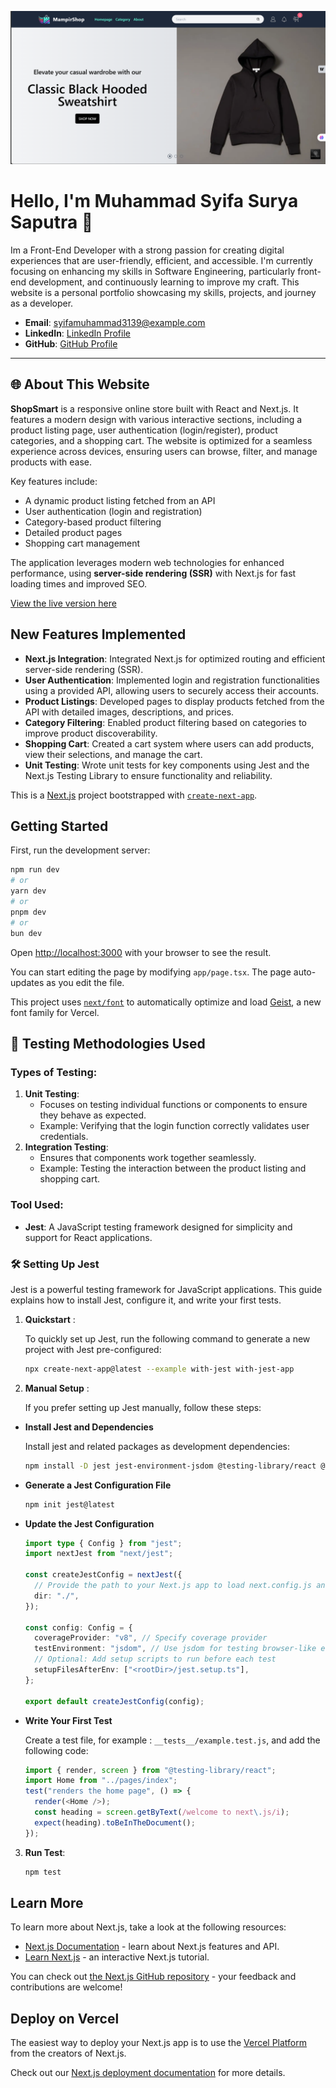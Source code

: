 ![My Website View](/public/milestone2.PNG)

# Hello, I'm Muhammad Syifa Surya Saputra 👋

Im a Front-End Developer with a strong passion for creating digital experiences that are user-friendly, efficient, and accessible. I'm currently focusing on enhancing my skills in Software Engineering, particularly front-end development, and continuously learning to improve my craft. This website is a personal portfolio showcasing my skills, projects, and journey as a developer.

- **Email**: syifamuhammad3139@example.com
- **LinkedIn**: [LinkedIn Profile](https://www.linkedin.com/in/muhammadsyifasuryasaputra/)
- **GitHub**: [GitHub Profile](https://github.com/Muhammadsyifasurya)

---

## 🌐 About This Website

**ShopSmart** is a responsive online store built with React and Next.js. It features a modern design with various interactive sections, including a product listing page, user authentication (login/register), product categories, and a shopping cart. The website is optimized for a seamless experience across devices, ensuring users can browse, filter, and manage products with ease.

Key features include:

- A dynamic product listing fetched from an API
- User authentication (login and registration)
- Category-based product filtering
- Detailed product pages
- Shopping cart management

The application leverages modern web technologies for enhanced performance, using **server-side rendering (SSR)** with Next.js for fast loading times and improved SEO.

[View the live version here](https://mampirshopv2.vercel.app/)

## New Features Implemented

- **Next.js Integration**: Integrated Next.js for optimized routing and efficient server-side rendering (SSR).
- **User Authentication**: Implemented login and registration functionalities using a provided API, allowing users to securely access their accounts.
- **Product Listings**: Developed pages to display products fetched from the API with detailed images, descriptions, and prices.
- **Category Filtering**: Enabled product filtering based on categories to improve product discoverability.
- **Shopping Cart**: Created a cart system where users can add products, view their selections, and manage the cart.
- **Unit Testing**: Wrote unit tests for key components using Jest and the Next.js Testing Library to ensure functionality and reliability.

This is a [Next.js](https://nextjs.org) project bootstrapped with [`create-next-app`](https://nextjs.org/docs/app/api-reference/cli/create-next-app).

## Getting Started

First, run the development server:

```bash
npm run dev
# or
yarn dev
# or
pnpm dev
# or
bun dev
```

Open [http://localhost:3000](http://localhost:3000) with your browser to see the result.

You can start editing the page by modifying `app/page.tsx`. The page auto-updates as you edit the file.

This project uses [`next/font`](https://nextjs.org/docs/app/building-your-application/optimizing/fonts) to automatically optimize and load [Geist](https://vercel.com/font), a new font family for Vercel.

## 🧪 Testing Methodologies Used

### Types of Testing:

1. **Unit Testing**:
   - Focuses on testing individual functions or components to ensure they behave as expected.
   - Example: Verifying that the login function correctly validates user credentials.
2. **Integration Testing**:
   - Ensures that components work together seamlessly.
   - Example: Testing the interaction between the product listing and shopping cart.

### Tool Used:

- **Jest**: A JavaScript testing framework designed for simplicity and support for React applications.

### 🛠️ Setting Up Jest

Jest is a powerful testing framework for JavaScript applications. This guide explains how to install Jest, configure it, and write your first tests.

1.  **Quickstart** :

    To quickly set up Jest, run the following command to generate a new project with Jest pre-configured:

    ```bash
    npx create-next-app@latest --example with-jest with-jest-app
    ```

2.  **Manual Setup** :

    If you prefer setting up Jest manually, follow these steps:

- **Install Jest and Dependencies**

  Install jest and related packages as development dependencies:

  ```bash
  npm install -D jest jest-environment-jsdom @testing-library/react @testing-library/dom @testing-library/jest-dom ts-node
  ```

- **Generate a Jest Configuration File**

  ```bash
  npm init jest@latest
  ```

- **Update the Jest Configuration**

  ```typescript
  import type { Config } from "jest";
  import nextJest from "next/jest";

  const createJestConfig = nextJest({
    // Provide the path to your Next.js app to load next.config.js and .env files
    dir: "./",
  });

  const config: Config = {
    coverageProvider: "v8", // Specify coverage provider
    testEnvironment: "jsdom", // Use jsdom for testing browser-like environments
    // Optional: Add setup scripts to run before each test
    setupFilesAfterEnv: ["<rootDir>/jest.setup.ts"],
  };

  export default createJestConfig(config);
  ```

- **Write Your First Test**

  Create a test file, for example : `__tests__/example.test.js`, and add the following code:

  ```typescript
  import { render, screen } from "@testing-library/react";
  import Home from "../pages/index";
  test("renders the home page", () => {
    render(<Home />);
    const heading = screen.getByText(/welcome to next\.js/i);
    expect(heading).toBeInTheDocument();
  });
  ```

3.  **Run Test**:

    ```bash
    npm test
    ```

## Learn More

To learn more about Next.js, take a look at the following resources:

- [Next.js Documentation](https://nextjs.org/docs) - learn about Next.js features and API.
- [Learn Next.js](https://nextjs.org/learn) - an interactive Next.js tutorial.

You can check out [the Next.js GitHub repository](https://github.com/vercel/next.js) - your feedback and contributions are welcome!

## Deploy on Vercel

The easiest way to deploy your Next.js app is to use the [Vercel Platform](https://vercel.com/new?utm_medium=default-template&filter=next.js&utm_source=create-next-app&utm_campaign=create-next-app-readme) from the creators of Next.js.

Check out our [Next.js deployment documentation](https://nextjs.org/docs/app/building-your-application/deploying) for more details.
